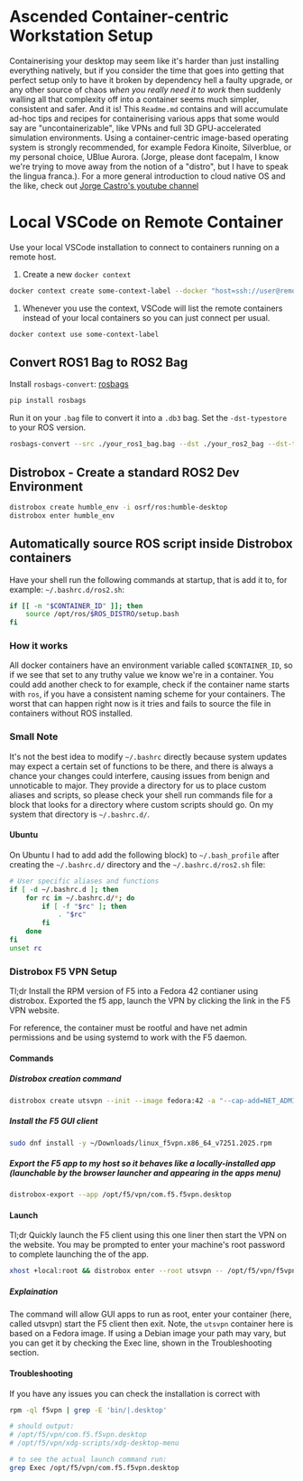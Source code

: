 # Ascended Container-centric Workstation Setup

Containerising your desktop may seem like it's harder than just installing everything natively, but if you consider the time that goes into getting that perfect setup only to have it broken  by dependency hell a faulty upgrade, or any other source of chaos *when you really need it to work* then suddenly walling all that complexity off into a container seems much simpler, consistent and safer. And it is! This `Readme.md` contains and will accumulate ad-hoc tips and recipes for containerising various apps that some would say are "uncontainerizable", like VPNs and full 3D GPU-accelerated simulation environments. Using a container-centric image-based operating system is strongly recommended, for example Fedora Kinoite, Silverblue, or my personal choice, UBlue Aurora. (Jorge, please dont facepalm, I know we're trying to move away from the notion of a "distro", but I have to speak the lingua franca.). For a more general introduction to cloud native OS and the like, check out [Jorge Castro's youtube channel](https://www.youtube.com/watch?v=hn5xNLH-5eA)


# Local VSCode on Remote Container

Use your local VSCode installation to connect to containers running on a remote host.

1. Create a new `docker context`

```bash
docker context create some-context-label --docker "host=ssh://user@remote_server_ip"
```

1. Whenever you use the context, VSCode will list the remote containers instead of your local containers so you can just connect per usual.

```bash
docker context use some-context-label
```

## Convert ROS1 Bag to ROS2 Bag

Install `rosbags-convert`: [rosbags](https://pypi.org/project/rosbags/)

```bash
pip install rosbags
```

Run it on your `.bag` file to convert it into a `.db3` bag. Set the `-dst-typestore` to your ROS version.

```bash
rosbags-convert --src ./your_ros1_bag.bag --dst ./your_ros2_bag --dst-typestore ros2_humble 
```

## Distrobox - Create a standard ROS2 Dev Environment

```bash
distrobox create humble_env -i osrf/ros:humble-desktop
distrobox enter humble_env
```

## Automatically source ROS script inside Distrobox containers

Have your shell run the following commands at startup, that is add it to, for example: `~/.bashrc.d/ros2.sh`:

```bash
if [[ -n "$CONTAINER_ID" ]]; then
    source /opt/ros/$ROS_DISTRO/setup.bash
fi
```

### How it works

All docker containers have an environment variable called `$CONTAINER_ID`, so if we see that set to any truthy value we know we're in a container. You could add another check to for example, check if the container name starts with `ros`, if you have a consistent naming scheme for your containers. The worst that can happen right now is it tries and fails to source the file in containers without ROS installed.

### Small Note

It's not the best idea to modify `~/.bashrc` directly because system updates may expect a certain set of functions to be there, and there is always a chance your changes could interfere, causing issues from benign and unnoticable to major. They provide a directory for us to place custom aliases and scripts, so please check your shell run commands file for a block that looks for a directory where custom scripts should go. On my system that directory is `~/.bashrc.d/`.

#### Ubuntu
On Ubuntu I had to add add the following block) to `~/.bash_profile` after creating the `~/.bashrc.d/` directory and the `~/.bashrc.d/ros2.sh` file:

```bash
# User specific aliases and functions
if [ -d ~/.bashrc.d ]; then
    for rc in ~/.bashrc.d/*; do
        if [ -f "$rc" ]; then
            . "$rc"
        fi
    done
fi
unset rc
```

### Distrobox F5 VPN Setup
Tl;dr Install the RPM version of F5 into a Fedora 42 contianer using distrobox. Exported the f5 app, launch the VPN by clicking the link in the F5 VPN website. 

For reference, the container must be rootful and have net admin permissions and be using systemd to work with the F5 daemon.

#### Commands

##### Distrobox creation command

```bash
distrobox create utsvpn --init --image fedora:42 -a "--cap-add=NET_ADMIN" --additional-packages systemd --root
```

##### Install the F5 GUI client

```bash
sudo dnf install -y ~/Downloads/linux_f5vpn.x86_64_v7251.2025.rpm
```

##### Export the F5 app to my host so it behaves like a locally-installed app (launchable by the browser launcher and appearing in the apps menu)

```bash
distrobox-export --app /opt/f5/vpn/com.f5.f5vpn.desktop
```

#### Launch

Tl;dr Quickly launch the F5 client using this one liner then start the VPN on the website. You may be prompted to enter your machine's root password to complete launching the of the app.

```bash
xhost +local:root && distrobox enter --root utsvpn -- /opt/f5/vpn/f5vpn %u && exit
```

##### Explaination

The command will allow GUI apps to run as root, enter your container (here, called utsvpn) start the F5 client then exit. Note, the `utsvpn` container here is based on a Fedora image. If using a Debian image your path may vary, but you can get it by checking the Exec line, shown in the Troubleshooting section.

#### Troubleshooting

If you have any issues you can check the installation is correct with

```bash
rpm -ql f5vpn | grep -E 'bin/|.desktop'

# should output: 
# /opt/f5/vpn/com.f5.f5vpn.desktop
# /opt/f5/vpn/xdg-scripts/xdg-desktop-menu

# to see the actual launch command run:
grep Exec /opt/f5/vpn/com.f5.f5vpn.desktop
```
